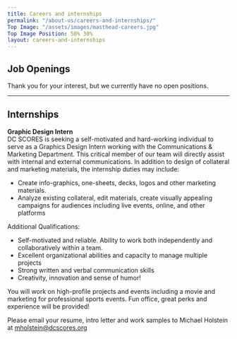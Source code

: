 ```yaml
---
title: Careers and internships
permalink: "/about-us/careers-and-internships/"
Top Image: "/assets/images/masthead-careers.jpg"
Top Image Position: 50% 30%
layout: careers-and-internships
---
```


## Job Openings

Thank you for your interest, but we currently have no open positions.
 
---

## Internships

**Graphic Design Intern** <br>
DC SCORES is seeking a self-motivated and hard-working individual to serve as a Graphics Design Intern working with the Communications & Marketing Department. This critical member of our team will directly assist with internal and external communications.  In addition to design of collateral and marketing materials, the internship duties may include:

* Create info-graphics, one-sheets, decks, logos and other marketing materials.
* Analyze existing collateral, edit materials, create visually appealing campaigns for audiences including live events, online, and other platforms

Additional Qualifications:

* Self-motivated and reliable. Ability to work both independently and collaboratively within a team.
* Excellent organizational abilities and capacity to manage multiple projects
* Strong written and verbal communication skills
* Creativity, innovation and sense of humor!

You will work on high-profile projects and events including a movie and marketing for professional sports events. Fun office, great perks and experience will be provided!

Please email your resume, intro letter and work samples to Michael Holstein at mholstein@dcscores.org